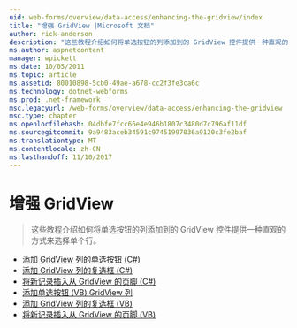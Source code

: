 ```yaml
---
uid: web-forms/overview/data-access/enhancing-the-gridview/index
title: "增强 GridView |Microsoft 文档"
author: rick-anderson
description: "这些教程介绍如何将单选按钮的列添加到的 GridView 控件提供一种直观的方式来选择单个行。"
ms.author: aspnetcontent
manager: wpickett
ms.date: 10/05/2011
ms.topic: article
ms.assetid: 80010898-5cb0-49ae-a678-cc2f3fe3ca6c
ms.technology: dotnet-webforms
ms.prod: .net-framework
msc.legacyurl: /web-forms/overview/data-access/enhancing-the-gridview
msc.type: chapter
ms.openlocfilehash: 04dbfe7fcc66e4e946b1807c3480d7c796af11df
ms.sourcegitcommit: 9a9483aceb34591c97451997036a9120c3fe2baf
ms.translationtype: MT
ms.contentlocale: zh-CN
ms.lasthandoff: 11/10/2017
---
```

<a name="enhancing-the-gridview"></a>增强 GridView
====================
> 这些教程介绍如何将单选按钮的列添加到的 GridView 控件提供一种直观的方式来选择单个行。


- [添加 GridView 列的单选按钮 (C#)](adding-a-gridview-column-of-radio-buttons-cs.md)
- [添加 GridView 列的复选框 (C#)](adding-a-gridview-column-of-checkboxes-cs.md)
- [将新记录插入从 GridView 的页脚 (C#)](inserting-a-new-record-from-the-gridview-s-footer-cs.md)
- [添加单选按钮 (VB) GridView 列](adding-a-gridview-column-of-radio-buttons-vb.md)
- [添加 GridView 列的复选框 (VB)](adding-a-gridview-column-of-checkboxes-vb.md)
- [将新记录插入从 GridView 的页脚 (VB)](inserting-a-new-record-from-the-gridview-s-footer-vb.md)
